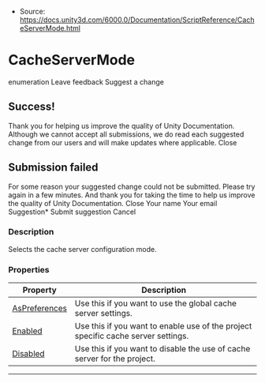 * Source: https://docs.unity3d.com/6000.0/Documentation/ScriptReference/CacheServerMode.html

# CacheServerMode
enumeration
Leave feedback
Suggest a change
## Success!
Thank you for helping us improve the quality of Unity Documentation. Although we cannot accept all submissions, we do read each suggested change from our users and will make updates where applicable.
Close
## Submission failed
For some reason your suggested change could not be submitted. Please <a>try again</a> in a few minutes. And thank you for taking the time to help us improve the quality of Unity Documentation.
Close
Your name Your email Suggestion* Submit suggestion
Cancel
### Description
Selects the cache server configuration mode.
### Properties
Property | Description  
---|---  
[AsPreferences](https://docs.unity3d.com/6000.0/Documentation/ScriptReference/CacheServerMode.AsPreferences.html) | Use this if you want to use the global cache server settings.  
[Enabled](https://docs.unity3d.com/6000.0/Documentation/ScriptReference/CacheServerMode.Enabled.html) | Use this if you want to enable use of the project specific cache server settings.  
[Disabled](https://docs.unity3d.com/6000.0/Documentation/ScriptReference/CacheServerMode.Disabled.html) | Use this if you want to disable the use of cache server for the project.  
* * *

